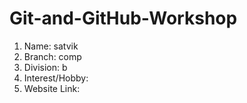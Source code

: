 # Git-and-GitHub-Workshop

1. Name: satvik
2. Branch: comp
3. Division: b
4. Interest/Hobby:
5. Website Link:

